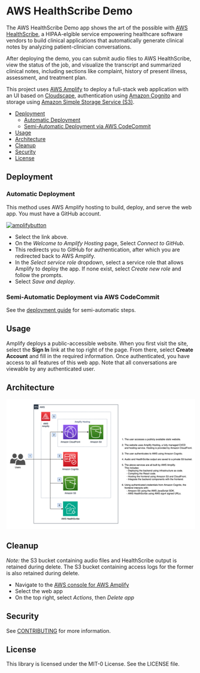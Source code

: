 # AWS HealthScribe Demo

The AWS HealthScribe Demo app shows the art of the possible with [AWS HealthScribe](https://aws.amazon.com/healthscribe/), a HIPAA-elgible service empowering healthcare software vendors to build clinical applications that automatically generate clinical notes by analyzing patient-clinician conversations.

After deploying the demo, you can submit audio files to AWS HealthScribe, view the status of the job, and visualize the transcript and summarized clinical notes, including sections like complaint, history of present illness, assessment, and treatment plan.

This project uses [AWS Amplify](https://aws.amazon.com/amplify/) to deploy a full-stack web application with an UI based on [Cloudscape](https://cloudscape.design/), authentication using [Amazon Cognito](https://aws.amazon.com/cognito/) and storage using [Amazon Simple Storage Service (S3)](https://aws.amazon.com/s3/).

-   [Deployment](#deployment)
    -   [Automatic Deployment](#automatic-deployment)
    -   [Semi-Automatic Deployment via AWS CodeCommit](#semi-automatic-deployment-via-aws-codecommit)
-   [Usage](#usage)
-   [Architecture](#architecture)
-   [Cleanup](#cleanup)
-   [Security](#security)
-   [License](#license)

## Deployment

### Automatic Deployment

This method uses AWS Amplify hosting to build, deploy, and serve the web app. You must have a GitHub account.

[![amplifybutton](https://oneclick.amplifyapp.com/button.svg)](https://console.aws.amazon.com/amplify/home#/deploy?repo=https://github.com/aws-samples/aws-healthscribe-demo)

-   Select the link above.
-   On the _Welcome to Amplify Hosting_ page, Select _Connect to GitHub_.
-   This redirects you to GitHub for authentication, after which you are redirected back to AWS Amplify.
-   In the _Select service role_ dropdown, select a service role that allows Amplify to deploy the app. If none exist, select _Create new role_ and follow the prompts.
-   Select _Save and deploy_.

### Semi-Automatic Deployment via AWS CodeCommit

See the [deployment guide](./docs/deploy.md) for semi-automatic steps.

## Usage

Amplify deploys a public-accessible website. When you first visit the site, select the **Sign In** link at the top right of the page. From there, select **Create Account** and fill in the required information. Once authenticated, you have access to all features of this web app. Note that all conversations are viewable by any authenticated user.

## Architecture

![AWS HealthScribe Demo Architecture](./images/AWS-HealthScribe-Demo-Architecture.png)

## Cleanup

_Note:_ the S3 bucket containing audio files and HealthScribe output is retained during delete. The S3 bucket containing access logs for the former is also retained during delete.

-   Navigate to the [AWS console for AWS Amplify](https://console.aws.amazon.com/amplify/home)
-   Select the web app
-   On the top right, select _Actions_, then _Delete app_

## Security

See [CONTRIBUTING](CONTRIBUTING.md#security-issue-notifications) for more information.

## License

This library is licensed under the MIT-0 License. See the LICENSE file.
